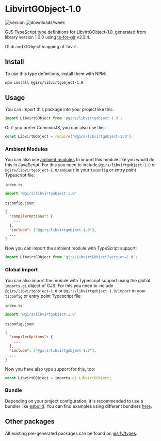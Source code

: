 
# LibvirtGObject-1.0

![version](https://img.shields.io/npm/v/@girs/libvirtgobject-1.0)
![downloads/week](https://img.shields.io/npm/dw/@girs/libvirtgobject-1.0)


GJS TypeScript type definitions for LibvirtGObject-1.0, generated from library version 1.0.0 using [ts-for-gir](https://github.com/gjsify/ts-for-gir) v3.0.4.

GLib and GObject mapping of libvirt.

## Install

To use this type definitions, install them with NPM:
```bash
npm install @girs/libvirtgobject-1.0
```

## Usage

You can import this package into your project like this:
```ts
import LibvirtGObject from '@girs/libvirtgobject-1.0';
```

Or if you prefer CommonJS, you can also use this:
```ts
const LibvirtGObject = require('@girs/libvirtgobject-1.0');
```

### Ambient Modules

You can also use [ambient modules](https://github.com/gjsify/ts-for-gir/tree/main/packages/cli#ambient-modules) to import this module like you would do this in JavaScript.
For this you need to include `@girs/libvirtgobject-1.0` or `@girs/libvirtgobject-1.0/ambient` in your `tsconfig` or entry point Typescript file:

`index.ts`:
```ts
import '@girs/libvirtgobject-1.0'
```

`tsconfig.json`:
```json
{
  "compilerOptions": {
    ...
  },
  "include": ["@girs/libvirtgobject-1.0"],
  ...
}
```

Now you can import the ambient module with TypeScript support: 

```ts
import LibvirtGObject from 'gi://LibvirtGObject?version=1.0';
```

### Global import

You can also import the module with Typescript support using the global `imports.gi` object of GJS.
For this you need to include `@girs/libvirtgobject-1.0` or `@girs/libvirtgobject-1.0/import` in your `tsconfig` or entry point Typescript file:

`index.ts`:
```ts
import '@girs/libvirtgobject-1.0'
```

`tsconfig.json`:
```json
{
  "compilerOptions": {
    ...
  },
  "include": ["@girs/libvirtgobject-1.0"],
  ...
}
```

Now you have also type support for this, too:

```ts
const LibvirtGObject = imports.gi.LibvirtGObject;
```

### Bundle

Depending on your project configuration, it is recommended to use a bundler like [esbuild](https://esbuild.github.io/). You can find examples using different bundlers [here](https://github.com/gjsify/ts-for-gir/tree/main/examples).

## Other packages

All existing pre-generated packages can be found on [gjsify/types](https://github.com/gjsify/types).

